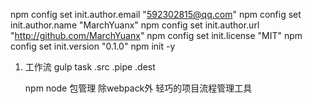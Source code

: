 npm config set init.author.email "592302815@qq.com"
npm config set init.author.name "MarchYuanx"
npm config set init.author.url "http://github.com/MarchYuanx"
npm config set init.license "MIT"
npm config set init.version "0.1.0"
npm init -y

1. 工作流
	gulp
		task
		.src
		.pipe
		.dest

	npm
		node 包管理
		除webpack外 轻巧的项目流程管理工具

